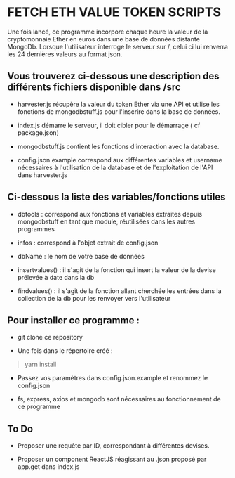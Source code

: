 # FETCH ETH VALUE TOKEN SCRIPTS



Une fois lancé, ce programme incorpore chaque heure la valeur de la cryptomonnaie Ether en euros dans une base de données distante
MongoDb. Lorsque l'utilisateur interroge le serveur sur /, celui ci lui renverra les 24 dernières valeurs au format json.

## Vous trouverez ci-dessous une description des différents fichiers disponible dans /src

* harvester.js récupère la valeur du token Ether via une API et utilise les fonctions de mongodbstuff.js pour l'inscrire dans la base de données.

* index.js démarre le serveur, il doit cibler pour le démarrage ( cf package.json)

* mongodbstuff.js contient les fonctions d'interaction avec la database.

* config.json.example correspond aux différentes variables et username nécessaires à l'utilisation de la database et de l'exploitation de l'API dans harvester.js

## Ci-dessous la liste des variables/fonctions utiles

* dbtools : correspond aux fonctions et variables extraites depuis mongodbstuff en tant que module, réutilisées dans les autres programmes

* infos : correspond à l'objet extrait de config.json

* dbName : le nom de votre base de données

* insertvalues() : il s'agit de la fonction qui insert la valeur de la devise prélevée à date dans la db

* findvalues() : il s'agit de la fonction allant cherchée les entrées dans la collection de la db pour les renvoyer vers l'utilisateur

## Pour installer ce programme : 

* git clone ce repository

* Une fois dans le répertoire créé : 
>yarn install

* Passez vos paramètres dans config.json.example et renommez le config.json

* fs, express, axios et mongodb sont nécessaires au fonctionnement de ce programme

## To Do

* Proposer une requête par ID, correspondant à différentes devises.

* Proposer un component ReactJS réagissant au .json proposé par app.get dans index.js











